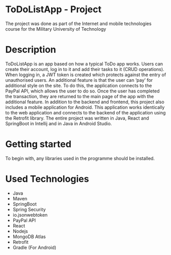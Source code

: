 # ToDoListApp - Project
The project was done as part of the Internet and mobile technologies course for the Military University of Technology

# Description
ToDoListApp is an app based on how a typical ToDo app works. Users can create their account, 
log in to it and add their tasks to it (CRUD operations). When logging in, a JWT token is created 
which protects against the entry of unauthorised users. An additional feature is that the user can 
‘pay’ for additional style on the site. To do this, the application connects to the PayPal API, which 
allows the user to do so. Once the user has completed the transaction, they are returned to the main page 
of the app with the additional feature. In addition to the backend and frontend, this project also includes 
a mobile application for Android. This application works identically to the web application and connects to the 
backend of the application using the Retrofit library. The entire project was written in Java, React and SpringBoot 
in Intellij and in Java in Android Studio.


# Getting started
To begin with, any libraries used in the programme should be installed.

# Used Technologies
* Java
* Maven
* SpringBoot
* Spring Security
* io.jsonwebtoken
* PayPal API
* React
* Nodejs
* MongoDB Atlas
* Retrofit
* Gradle (For Android)
